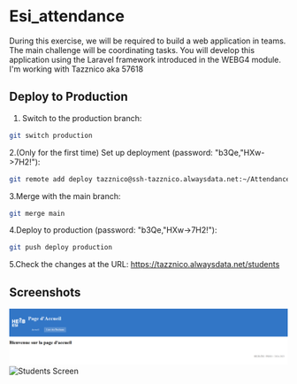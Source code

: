 # Esi_attendance

During this exercise, we will be required to build a web application in teams. The main challenge will be coordinating tasks. You will develop this application using the Laravel framework introduced in the WEBG4 module. I'm working with Tazznico aka 57618

## Deploy to Production

1. Switch to the production branch:

```bash
git switch production
```

2.(Only for the first time) Set up deployment (password: "b3Qe,"HXw->7H2!"):

```bash
git remote add deploy tazznico@ssh-tazznico.alwaysdata.net:~/Attendance.git
```

3.Merge with the main branch:

```bash
git merge main
```

4.Deploy to production (password: "b3Qe,"HXw->7H2!"):

```bash
git push deploy production
```

5.Check the changes at the URL: <https://tazznico.alwaysdata.net/students>

## Screenshots

![Main Screen](images/page_accueil.PNG)![Students Screen](images/page_étudiant.PNG)

